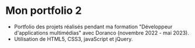 # Mon portfolio 2

- Portfolio des projets réalisés pendant ma formation "Développeur d'applications multimédias" avec Doranco (novembre 2022 - mai 2023).
- Utilisation de HTML5, CSS3, javaScript et jQuery.